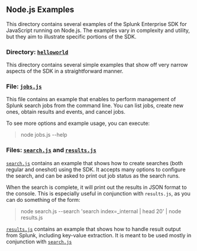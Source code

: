 ## Node.js Examples

This directory contains several examples of the Splunk Enterprise SDK for JavaScript running
on Node.js. The examples vary in complexity and utility, but they aim to illustrate
specific portions of the SDK.

### Directory: [`helloworld`]

This directory contains several simple examples that show off very narrow aspects
of the SDK in a straightforward manner.

### File: [`jobs.js`]

This file contains an example that enables to perform management of Splunk search
jobs from the command line. You can list jobs, create new ones, obtain results and
events, and cancel jobs.

To see more options and example usage, you can execute:
> node jobs.js --help

### Files: [`search.js`] and [`results.js`]

[`search.js`] contains an example that shows how to create searches (both regular and oneshot)
using the SDK. It accepts many options to configure the search, and can be asked to print
out job status as the search runs.

When the search is complete, it will print out the results in JSON format to the console.
This is especially useful in conjunction with `results.js`, as you can do something of the
form:

> node search.js --search 'search index=_internal | head 20' | node results.js 

[`results.js`] contains an example that shows how to handle result output from Splunk,
including key-value extraction. It is meant to be used mostly in conjunction with [`search.js`]

[`helloworld`]: https://github.com/splunk/splunk-app-examples/tree/master/javascript/node/helloworld
[`jobs.js`]:    https://github.com/splunk/splunk-app-examples/tree/master/javascript/node/jobs.js
[`conf.js`]:    https://github.com/splunk/splunk-app-examples/tree/master/javascript/node/conf.js
[`search.js`]:  https://github.com/splunk/splunk-app-examples/tree/master/javascript/node/search.js
[`results.js`]: https://github.com/splunk/splunk-app-examples/tree/master/javascript/node/results.js

